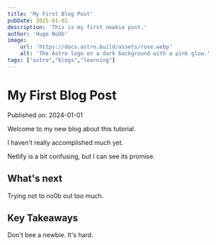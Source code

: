 ```yaml
---
title: 'My First Blog Post'
pubDate: 2025-01-01
description: 'This is my first newbie post.'
author: 'Huge NoOb'
image:
    url: 'https://docs.astro.build/assets/rose.webp'
    alt: 'The Astro logo on a dark background with a pink glow.'
tags: ["astro","blogs","learning"]
---
```

# My First Blog Post

Published on: 2024-01-01

Welcome to my new blog about this tutorial.

I haven't really accomplished much yet.

Netlify is a bit confusing, but I can see its promise.

## What's next

Trying not to no0b out too much.

## Key Takeaways

Don't bee a newbie. It's hard.